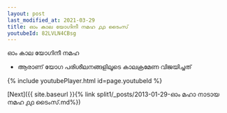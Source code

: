 ```yaml
---
layout: post
last_modified_at: 2021-03-29
title: ഓം കാല യോഗിനീ നമഹ ൧൧ ടൈംസ്
youtubeId: 82LVLN4CBsg
---
```

 
 
 ഓം കാല യോഗിനീ നമഹ 
 
 -  ആരാണ് യോഗ പരിശീലനങ്ങളിലൂടെ കാലക്രമേണ വിജയിച്ചത് 
 
  
 
  
 
 
 
 
 
 


{% include youtubePlayer.html id=page.youtubeId %}
 
[Next]({{ site.baseurl }}{% link  split1/_posts/2013-01-29-ഓം മഹാ നാടായ നമഹ ൧൧ ടൈംസ്.md%})
 

